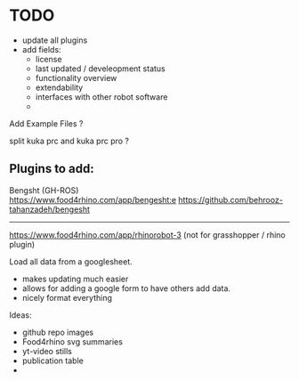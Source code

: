 
# TODO

- update all plugins 
- add fields: 
    - license 
    - last updated / develeopment status
    - functionality overview 
    - extendability
    - interfaces with other robot software
    - 
Add Example Files ? 

split kuka prc and kuka prc pro ? 


## Plugins to add:

Bengsht (GH-ROS)  
https://www.food4rhino.com/app/bengesht:e
https://github.com/behrooz-tahanzadeh/bengesht  
___

https://www.food4rhino.com/app/rhinorobot-3 (not for grasshopper / rhino plugin)  


Load all data from a googlesheet. 
- makes updating much easier 
- allows for adding a google form to have others add data. 
- nicely format everything 
  
Ideas: 
  - github repo images 
  - Food4rhino svg summaries
  - yt-video stills
  - publication table
  - 